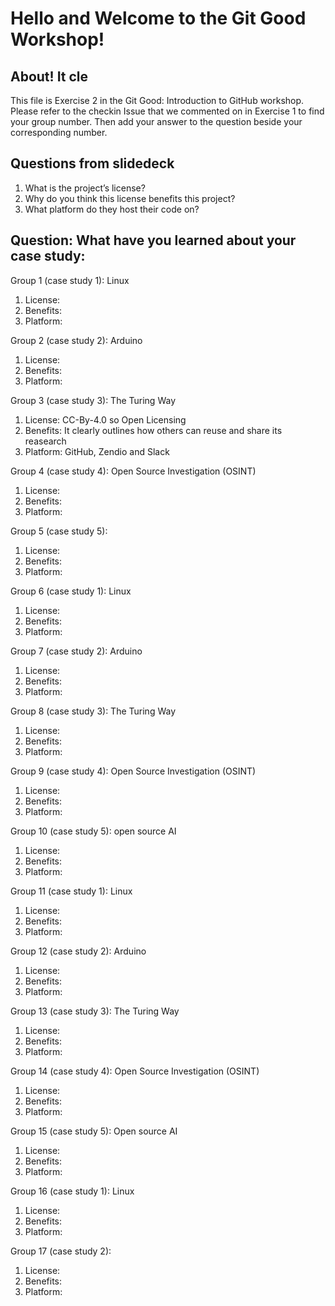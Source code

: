 # Hello and Welcome to the Git Good Workshop! 

## About! It cle

This file is Exercise 2 in the Git Good: Introduction to GitHub workshop. 
Please refer to the checkin Issue that we commented on in Exercise 1 to find your group number. Then add your answer to the question beside your corresponding number.

## Questions from slidedeck
1. What is the project’s license?
2. Why do you think this license benefits this project?
3. What platform do they host their code on?

## Question: What have you learned about your case study:

Group 1 (case study 1): Linux
1. License: 
2. Benefits: 
3. Platform: 

Group 2 (case study 2): Arduino
1. License: 
2. Benefits: 
3. Platform: 

Group 3 (case study 3): The Turing Way
1. License: CC-By-4.0 so Open Licensing 
2. Benefits: It clearly outlines how others can reuse and share its reasearch
3. Platform: GitHub, Zendio and Slack

Group 4 (case study 4): Open Source Investigation (OSINT)
1. License: 
2. Benefits:
3. Platform: 

Group 5 (case study 5): 
1. License: 
2. Benefits:
4. Platform:

Group 6 (case study 1): Linux
1. License: 
2. Benefits:
3. Platform: 

Group 7 (case study 2): Arduino
1. License: 
2. Benefits:
3. Platform: 

Group 8 (case study 3): The Turing Way
1. License: 
2. Benefits:
3. Platform: 

Group 9 (case study 4): Open Source Investigation (OSINT)
1. License: 
2. Benefits:
3. Platform: 

Group 10 (case study 5): open source AI
1. License: 
2. Benefits:
3. Platform: 

Group 11 (case study 1): Linux
1. License: 
2. Benefits: 
3. Platform: 

Group 12 (case study 2): Arduino
1. License: 
2. Benefits:
3. Platform: 

Group 13 (case study 3): The Turing Way
1. License: 
2. Benefits:
3. Platform: 

Group 14 (case study 4): Open Source Investigation (OSINT)
1. License: 
2. Benefits:
3. Platform: 

Group 15 (case study 5): Open source AI
1. License: 
2. Benefits:
3. Platform: 

Group 16 (case study 1): Linux
1. License: 
2. Benefits:
3. Platform: 

Group 17 (case study 2): 
1. License: 
2. Benefits:
3. Platform: 

